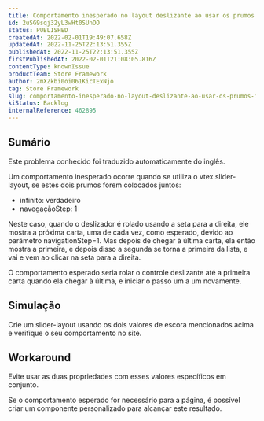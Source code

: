 ```yaml
---
title: Comportamento inesperado no layout deslizante ao usar os prumos infinite=true e navigationStep=1
id: 2uSG9sqj32yL3wHt0SUnOO
status: PUBLISHED
createdAt: 2022-02-01T19:49:07.658Z
updatedAt: 2022-11-25T22:13:51.355Z
publishedAt: 2022-11-25T22:13:51.355Z
firstPublishedAt: 2022-02-01T21:08:05.816Z
contentType: knownIssue
productTeam: Store Framework
author: 2mXZkbi0oi061KicTExNjo
tag: Store Framework
slug: comportamento-inesperado-no-layout-deslizante-ao-usar-os-prumos-infinitetrue-e-navigationstep1
kiStatus: Backlog
internalReference: 462895
---
```


## Sumário

<div class="alert alert-info">
  <p>Este problema conhecido foi traduzido automaticamente do inglês.</p>
</div>


Um comportamento inesperado ocorre quando se utiliza o vtex.slider-layout, se estes dois prumos forem colocados juntos:


- infinito: verdadeiro
- navegaçãoStep: 1

Neste caso, quando o deslizador é rolado usando a seta para a direita, ele mostra a próxima carta, uma de cada vez, como esperado, devido ao parâmetro navigationStep=1. Mas depois de chegar à última carta, ela então mostra a primeira, e depois disso a segunda se torna a primeira da lista, e vai e vem ao clicar na seta para a direita.

O comportamento esperado seria rolar o controle deslizante até a primeira carta quando ela chegar à última, e iniciar o passo um a um novamente.



## Simulação


Crie um slider-layout usando os dois valores de escora mencionados acima e verifique o seu comportamento no site.



## Workaround


Evite usar as duas propriedades com esses valores específicos em conjunto.

Se o comportamento esperado for necessário para a página, é possível criar um componente personalizado para alcançar este resultado.

